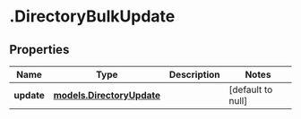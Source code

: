 # .DirectoryBulkUpdate

## Properties
Name | Type | Description | Notes
------------ | ------------- | ------------- | -------------
**update** | [**models.DirectoryUpdate**](models.DirectoryUpdate.md) |  | [default to null]


